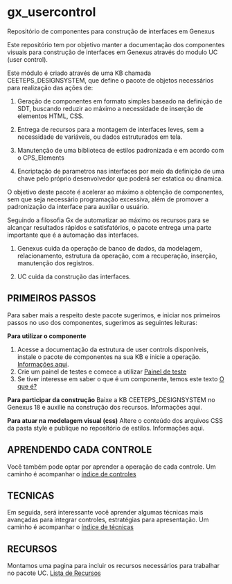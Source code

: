 # gx_usercontrol
Repositório de componentes para construção de interfaces em Genexus

Este repositório tem por objetivo manter a documentação dos componentes visuais para construção de interfaces em Genexus através do modulo UC (user control).

Este módulo é criado através de uma KB chamada CEETEPS_DESIGNSYSTEM, que define o pacote de objetos necessários para realização das ações de:

1) Geração de componentes em formato simples baseado na definição de SDT, buscando reduzir ao máximo a necessidade de inserção de elementos HTML, CSS. 

2) Entrega de recursos para a montagem de interfaces leves, sem a necessidade de variáveis, ou dados estruturados em tela.

3) Manutenção de uma biblioteca de estilos padronizada e em acordo com o CPS_Elements

4) Encriptação de parametros nas interfaces por meio da definição de uma chave pelo próprio desenvolvedor que poderá ser estatica ou dinamica.

O objetivo deste pacote é acelerar ao máximo a obtenção de componentes, sem que seja necessário programação excessiva, além de promover a padronização da interface para auxiliar o usuário.

Seguindo a filosofia Gx de automatizar ao máximo os recursos para se alcançar resultados rápidos e satisfatórios, o pacote entrega uma parte importante que é a automação das interfaces.

1) Genexus cuida da operação de banco de dados, da modelagem, relacionamento, estrutura da operação, com a recuperação, inserção, manutenção dos registros.

2) UC cuida da construção das interfaces.


## PRIMEIROS PASSOS
Para saber mais a respeito deste pacote sugerimos, e iniciar nos primeiros passos no uso dos componentes, sugerimos as seguintes leituras:

**Para utilizar o componente** 
1) Acesse a documentação da estrutura de user controls disponiveis, instale o pacote de componentes na sua KB e inicie a operação. [Informações aqui](/doc/instalacao.md).
2) Crie um painel de testes e comece a utilizar [Painel de teste](/doc/primeiropainel.md)
3) Se tiver interesse em saber o que é um componente, temos este texto [O que é?](oquee.md)

**Para participar da construção**
Baixe a KB CEETEPS_DESIGNSYSTEM no Genexus 18 e auxilie na construção dos recursos. Informações aqui.

**Para atuar na modelagem visual (css)**
Altere o conteúdo dos arquivos CSS da pasta style e publique no repositório de estilos. Informações aqui.

## APRENDENDO CADA CONTROLE 
Você também pode optar por aprender a operação de cada controle. Um caminho é acompanhar o [índice de controles](/doc/controles/indexcontrole.md)

## TECNICAS 
Em seguida, será interessante você aprender algumas técnicas mais avançadas para integrar controles, estratégias para apresentação. Um caminho é acompanhar o [índice de técnicas](/doc/tecnicas/indicetecnica.md) 

## RECURSOS 
Montamos uma pagina para incluir os recursos necessários para trabalhar no pacote UC. [Lista de Recursos](/recursos/indicerecursos.md) 
